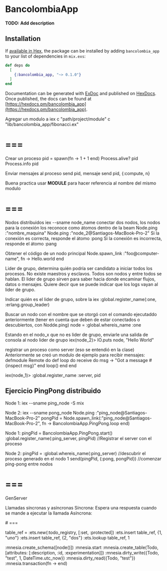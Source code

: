 # BancolombiaApp

**TODO: Add description**

## Installation

If [available in Hex](https://hex.pm/docs/publish), the package can be installed
by adding `bancolombia_app` to your list of dependencies in `mix.exs`:

```elixir
def deps do
  [
    {:bancolombia_app, "~> 0.1.0"}
  ]
end
```

Documentation can be generated with [ExDoc](https://github.com/elixir-lang/ex_doc)
and published on [HexDocs](https://hexdocs.pm). Once published, the docs can
be found at [https://hexdocs.pm/bancolombia_app](https://hexdocs.pm/bancolombia_app).

Agregar un modulo a iex
c "path/project/module"
c "lib/bancolombia_app/fibonacci.ex"

# ===

Crear un proceso
pid = spawn(fn -> 1 + 1 end)
Process.alive? pid
Process.info pid

Enviar mensajes al proceso
send pid, mensaje
send pid, {:compute, n}

Buena practica usar __MODULE__ para hacer referencia al nombre del mismo modulo

# ===

Nodos distribuidos
iex --sname node_name
conectar dos nodos, los nodos para la conexión los reconoce como átomos dentro de la beam
Node.ping :"nombre_maquina"
Node.ping :"node_2@Santiagos-MacBook-Pro-2"
Si la conexión es correcta, responde el átomo :pong
Si la conexión es incorrecta, responde el átomo :pang

Obtener el código de un nodo principal
Node.spawn_link :"foo@computer-name", fn -> Hello.world end

Lider de grupo, determina quién podría ser candidato a iniciar todos los procesos. 
No existe maestros y esclavos. Todos son nodos y entre todos se hablan.
El lider de grupo sirven para saber hacia donde encaminar flujos, datos o mensajes.
Quiere decir que se puede indicar que los logs vayan al lider de grupo.

Indicar quién es el lider de grupo, sobre la iex 
:global.register_name(:one, :erlang.group_leader)

Buscar un nodo con el nombre que se otorgó con el comando ejecutaddo anteriormente (tener en cuenta que deben de estar conectados o descubiertos, con Nodde.ping)
node = :global.whereis_name :one

Estando en el nodo_x que no es lider de grupo, enviarle una salida de consola al nodo lider de grupo
iex(node_2)> IO.puts node, "Hello World"

registrar un proceso como server (eso se entendió en la clase)
Anteriormente se creó un modulo de ejemplo para recibir mensajes:
defmodule Remote do
  def loop do
    receive do
      msg -> "Got a message #{inspect msg}"
    end
    loop()
  end
end

iex(node_1)> :global.register_name :server, pid

## Ejercicio PingPong distribuido
Node 1:
iex --sname ping_node -S mix

Node 2:
iex --sname pong_node
Node.ping :"ping_node@Santiagos-MacBook-Pro-2"
pongPid = Node.spawn_link(:"ping_node@Santiagos-MacBook-Pro-2", fn -> BancolombiaApp.PingPong.loop end)

Node 1:
pingPid = BancolombiaApp.PingPong.start()
:global.register_name(:ping_server, pingPid) //Registrar el server con el proceso

Node 2:
pingPid = :global.whereis_name(:ping_server) //descubrir el proceso generado en el nodo 1
send(pingPid, {:pong, pongPid}) //comenzar ping-pong entre nodos
# ===

GenServer

Llamadas síncronas y asíncronas
Síncrona: Espera una respuesta cuando se mande a ejecutar la llamada
Asíncrona: 

# ===

table_ref = :ets.new(:todo_registry, [:set, :protected])
:ets.insert table_ref, {1, "uno"}
:ets.insert table_ref, {2, "dos"}
:ets.lookup table_ref, 1

:mnesia.create_schema([node()])
:mnesia.start
:mnesia.create_table(Todo, [attributes: [:description, :id, :experimentation]])
:mnesia.dirty_write({Todo, "test", 1, DateTime.utc_now})
:mnesia.dirty_read({Todo, "test"})
:mnesia.transaction(fn -> end)